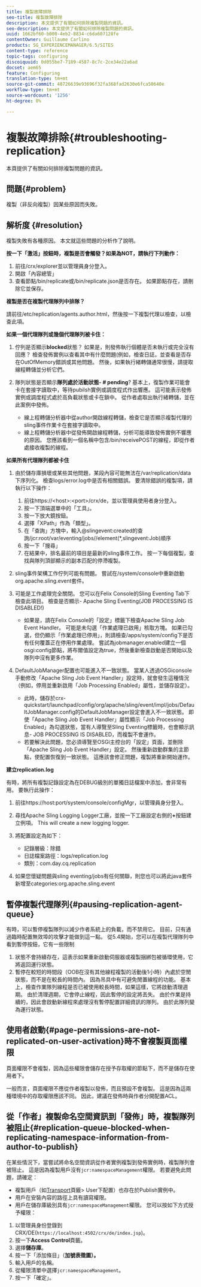 ```yaml
---
title: 複製故障排除
seo-title: 複製故障排除
description: 本文提供了有關如何排除複製問題的資訊。
seo-description: 本文提供了有關如何排除複製問題的資訊。
uuid: 1662bf60-b000-4eb2-8834-c6da607128fe
contentOwner: Guillaume Carlino
products: SG_EXPERIENCEMANAGER/6.5/SITES
content-type: reference
topic-tags: configuring
discoiquuid: 0d055be7-7189-4587-8c7c-2ce34e22a6ad
docset: aem65
feature: Configuring
translation-type: tm+mt
source-git-commit: 48726639e93696f32fa368fad2630e6fca50640e
workflow-type: tm+mt
source-wordcount: '1256'
ht-degree: 0%

---
```



# 複製故障排除{#troubleshooting-replication}

本頁提供了有關如何排除複製問題的資訊。

## 問題{#problem}

複製（非反向複製）因某些原因而失敗。

## 解析度 {#resolution}

複製失敗有各種原因。 本文就這些問題的分析作了說明。

**按一下「激活」按鈕時，複製是否會觸發？如果為NOT，請執行下列動作：**

1. 前往/crx/explorer並以管理員身分登入。
1. 開啟「內容總管」
1. 查看節點/bin/replicate或/bin/replicate.json是否存在。 如果節點存在，請刪除它並保存。

**複製是否在複製代理隊列中排隊？**

請前往/etc/replication/agents.author.html，然後按一下複製代理以檢查，以檢查此項。

**如果一個代理隊列或幾個代理隊列被卡住：**

1. 佇列是否顯示&#x200B;**blocked**&#x200B;狀態？ 如果是，則發佈執行個體是否未執行或完全沒有回應？ 檢查發佈實例以查看其中有什麼問題(例如，檢查日誌，並查看是否存在OutOfMemory錯誤或其他問題。 然後，如果執行緒轉儲通常很慢，請提取線程轉儲並分析它們。
1. 隊列狀態是否顯示&#x200B;**隊列處於活動狀態- # pending**? 基本上，復製作業可能會卡在套接字讀取中，等待pubilsh實例或調度程式作出響應。 這可能表示發佈實例或調度程式處於高負載狀態或卡在鎖中。 從作者處取出執行緒轉儲，並在此案例中發佈。

   * 線上程轉儲分析器中從author開啟線程轉儲，檢查它是否顯示複製代理的sling事件作業卡在套接字讀取中。
   * 線上程轉儲分析器中從發佈開啟線程轉儲，分析可能導致發佈實例不響應的原因。 您應該看到一個名稱中包含/bin/receivePOST的線程，即從作者處接收複製的線程。

**如果所有代理隊列都被卡住**

1. 由於儲存庫損壞或某些其他問題，某段內容可能無法在/var/replication/data下序列化。 檢查logs/error.log中是否有相關錯誤。 要清除錯誤的複製項，請執行以下操作：

   1. 前往https://&lt;host>:&lt;port>/crx/de，並以管理員使用者身分登入。
   1. 按一下頂端選單中的「工具」。
   1. 按一下放大鏡按鈕。
   1. 選擇「XPath」作為「類型」。
   1. 在「查詢」方塊中，輸入@slingevent:created的查詢/jcr:root/var/eventing/jobs//element(*,slingevent:Job)順序
   1. 按一下「搜尋」
   1. 在結果中，排名最前的項目是最新的sling事件工作。 按一下每個複製，查找與隊列頂部顯示的副本匹配的停滯複製。

1. sling事件架構工作佇列可能有問題。 嘗試在/system/console中重新啟動org.apache.sling.event套件。
1. 可能是工作處理完全關閉。 您可以在Felix Console的Sling Eventing Tab下檢查此項目。 檢查是否顯示- Apache Sling Eventing(JOB PROCESSING IS DISABLED!)

   * 如果是，請在Felix Console的「設定」標籤下檢查Apache Sling Job Event Handler。 可能是未勾選「作業處理已啟用」核取方塊。 如果已勾選，但仍顯示「作業處理已停用」，則請檢查/apps/system/config下是否有任何覆蓋正在停用作業處理。 嘗試為jobmanager.enabled建立一個osgi:config節點，將布爾值設定為true，然後重新檢查啟動是否開始以及隊列中沒有更多作業。

1. DefaultJobManager配置也可能進入不一致狀態。 當某人透過OSGiconsole手動修改「Apache Sling Job Event Handler」設定時，就會發生這種情況（例如，停用並重新啟用「Job Processing Enabled」屬性，並儲存設定）。

   * 此時，儲存於crx-quickstart/launchpad/config/org/apache/sling/event/impl/jobs/DefaultJobManager.config的DefaultJobManager設定會進入不一致狀態。 即使「Apache Sling Job Event Handler」屬性顯示「Job Processing Enabled」為勾選狀態，當有人導覽至Sling Eventing標籤時，也會顯示訊息- JOB PROCESSING IS DISABLED，而複製不會運作。
   * 若要解決此問題，您必須導覽至OSGi主控台的「設定」頁面，並刪除「Apache Sling Job Event Handler」設定。 然後重新啟動群集的主節點，使配置恢復到一致狀態。 這應該會修正問題，複製將重新開始運作。

**建立replication.log**

有時，將所有複製記錄設定為在DEBUG級別的單獨日誌檔案中添加，會非常有用。 要執行此操作：

1. 前往https://host:port/system/console/configMgr，以管理員身分登入。
1. 尋找Apache Sling Logging Logger工廠，並按一下工廠設定右側的&#x200B;**+**&#x200B;按鈕建立例項。 This will create a new logging logger.
1. 將配置設定為如下：

   * 記錄層級：除錯
   * 日誌檔案路徑：logs/replication.log
   * 類別：com.day.cq.replication

1. 如果您懷疑問題與sling eventing/jobs有任何關聯，則您也可以將此java套件新增至categories:org.apache.sling.event

## 暫停複製代理隊列{#pausing-replication-agent-queue}

有時，可以暫停複製隊列以減少作者系統上的負載，而不禁用它。 目前，只有通過臨時配置無效埠的攻擊才能做到這一點。 從5.4開始，您可以在複製代理隊列中看到暫停按鈕，它有一些限制

1. 狀態不會持續存在，這表示如果重新啟動伺服器或複製捆綁包被循環使用，它將返回運行狀態。
1. 暫停在較短的時間段（OOB在沒有其他線程複製的活動後1小時）內處於空閒狀態，而不是在較長的時間內。 因為吊具中有可避免閒置線程的功能。 基本上，檢查作業隊列線程是否已被使用較長時間，如果這樣，它將啟動清理週期。 由於清理週期，它會停止線程，因此暫停的設定將丟失。 由於作業是持續的，因此會啟動新線程來處理沒有暫停配置詳細資訊的隊列。 由於此隊列變為運行狀態。

## 使用者啟動{#page-permissions-are-not-replicated-on-user-activation}時不會複製頁面權限

頁面權限不會複製，因為這些權限會儲存在授予存取權的節點下，而不是儲存在使用者下。

一般而言，頁面權限不應從作者複製以發佈，而且預設不會複製。 這是因為這兩種環境中的存取權限應該不同。 因此，建議在發佈時與作者分開配置ACL。

## 從「作者」複製命名空間資訊到「發佈」時，複製隊列被阻止{#replication-queue-blocked-when-replicating-namespace-information-from-author-to-publish}

在某些情況下，當嘗試將命名空間資訊從作者實例複製到發佈實例時，複製隊列會被阻止。 這是因為複製用戶沒有`jcr:namespaceManagement`權限。 若要避免此問題，請確定：

* 複製用戶（如[Transport](/help/sites-deploying/replication.md#replication-agents-configuration-parameters)頁籤> User下配置）也存在於Publish實例中。
* 用戶在安裝內容的路徑上具有讀寫權限。
* 用戶在儲存庫級別具有`jcr:namespaceManagement`權限。 您可以按如下方式授予權限：

1. 以管理員身份登錄到CRX/DE(`https://localhost:4502/crx/de/index.jsp`)。
1. 按一下&#x200B;**Access Control**&#x200B;頁籤。
1. 選擇&#x200B;**儲存庫**。
1. 按一下「添加條目」（**加號表徵圖）。**
1. 輸入用戶的名稱。
1. 從權限清單中選擇`jcr:namespaceManagement`。
1. 按一下「確定」。

